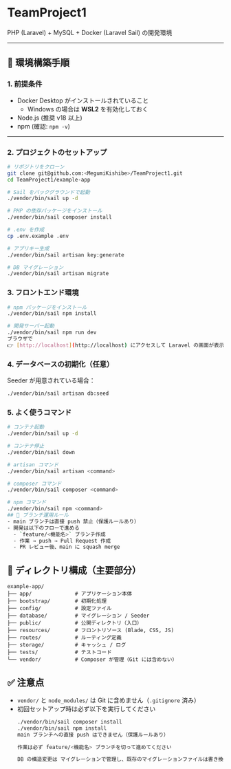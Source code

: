 # TeamProject1

PHP (Laravel) + MySQL + Docker (Laravel Sail) の開発環境

---

## 🚀 環境構築手順

### 1. 前提条件
- Docker Desktop がインストールされていること  
  - Windows の場合は **WSL2** を有効化しておく  
- Node.js (推奨 v18 以上)  
- npm (確認: `npm -v`)

---

### 2. プロジェクトのセットアップ
```bash
# リポジトリをクローン
git clone git@github.com:<MegumiKishibe>/TeamProject1.git
cd TeamProject1/example-app

# Sail をバックグラウンドで起動
./vendor/bin/sail up -d

# PHP の依存パッケージをインストール
./vendor/bin/sail composer install

# .env を作成
cp .env.example .env

# アプリキー生成
./vendor/bin/sail artisan key:generate

# DB マイグレーション
./vendor/bin/sail artisan migrate
```
### 3. フロントエンド環境
```bash
# npm パッケージをインストール
./vendor/bin/sail npm install

# 開発サーバー起動
./vendor/bin/sail npm run dev
ブラウザで  
👉 [http://localhost](http://localhost) にアクセスして Laravel の画面が表示されれば成功です 🎉  
```

### 4. データベースの初期化（任意）
Seeder が用意されている場合：
```bash
./vendor/bin/sail artisan db:seed
```

### 5. よく使うコマンド
```bash
# コンテナ起動
./vendor/bin/sail up -d

# コンテナ停止
./vendor/bin/sail down

# artisan コマンド
./vendor/bin/sail artisan <command>

# composer コマンド
./vendor/bin/sail composer <command>

# npm コマンド
./vendor/bin/sail npm <command>
## 🔧 ブランチ運用ルール
- main ブランチは直接 push 禁止（保護ルールあり）  
- 開発は以下のフローで進める  
  - `feature/<機能名>` ブランチ作成  
  - 作業 → push → Pull Request 作成  
  - PR レビュー後、main に squash merge  

```

## 📂 ディレクトリ構成（主要部分）
```text
example-app/
├── app/              # アプリケーション本体
├── bootstrap/        # 初期化処理
├── config/           # 設定ファイル
├── database/         # マイグレーション / Seeder
├── public/           # 公開ディレクトリ（入口）
├── resources/        # フロントリソース (Blade, CSS, JS)
├── routes/           # ルーティング定義
├── storage/          # キャッシュ / ログ
├── tests/            # テストコード
└── vendor/           # Composer が管理（Git には含めない）
```
## ✅ 注意点

- `vendor/` と `node_modules/` は Git に含めません（`.gitignore` 済み）  
- 初回セットアップ時は必ず以下を実行してください  
  ```bash
  ./vendor/bin/sail composer install
  ./vendor/bin/sail npm install
  main ブランチへの直接 push はできません（保護ルールあり）

  作業は必ず feature/<機能名> ブランチを切って進めてください

  DB の構造変更は マイグレーションで管理し、既存のマイグレーションファイルは書き換えずに新規追加してください
```
